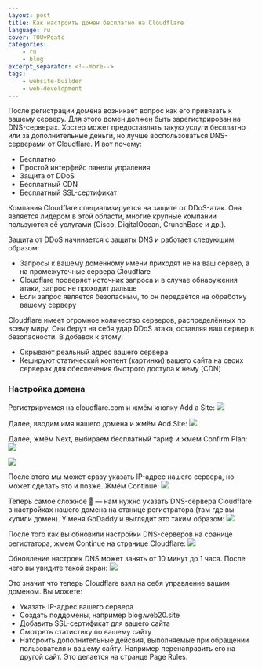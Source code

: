 ```yaml
---
layout: post
title: Как настроить домен бесплатно на Cloudflare
language: ru
cover: TOUvPoatc
categories:
    - ru
    - blog
excerpt_separator: <!--more-->
tags:
    - website-builder
    - web-development
---
```

После регистрации домена возникает вопрос как его привязать к вашему серверу. 
Для этого домен должен быть зарегистрирован на DNS-серверах. Хостер может 
предоставлять такую услуги бесплатно или за дополнительные деньги, но лучше 
воспользоваться DNS-серверами от Cloudflare. И вот почему:

* Бесплатно
* Простой интерфейс панели упраления
* Защита от DDoS
* Бесплатный CDN
* Бесплатный SSL-сертификат

Компания Cloudflare специализируется на защите от DDoS-атак. Она является лидером 
в этой области, многие крупные компании пользуются её услугами (Cisco, 
DigitalOcean, CrunchBase и др.).

Защита от DDoS начинается с защиты DNS и работает следующим образом:

* Запросы к вашему доменному имени приходят не на ваш сервер, а на промежуточные сервера Cloudflare
* Cloudflare проверяет источник запроса и в случае обнаружения атаки, запрос не проходит дальше
* Если запрос является безопасным, то он передаётся на обработку вашему серверу

Cloudflare имеет огромное количество серверов, распределённых по всему миру. Они берут 
на себя удар DDoS атака, оставляя ваш сервер в безопасности. В добавок к этому:

* Скрывают реальный адрес вашего сервера
* Кешируют статический контент (картинки) вашего сайта на своих серверах для обеспечения быстрого доступа к нему (CDN)

### Настройка домена

Регистрируемся на cloudflare.com и жмём кнопку Add a Site:
![](https://cdn.web20site.com/images/md/TWJ8tardX.jpg)

Далее, вводим имя нашего домена и жмём Add Site:
![](https://cdn.web20site.com/images/md/ePYwTazYK.jpg)

Далее, жмём Next, выбираем бесплатный тариф и жмем Confirm Plan:
![](https://cdn.web20site.com/images/md/30OBKF6ca.jpg)

![](https://cdn.web20site.com/images/md/oPNpSrQhj.jpg)

После этого мы может сразу указать IP-адрес нашего сервера, но может сделать это и позже. Жмём Continue:
![](https://cdn.web20site.com/images/md/-uckNmJ4D.jpg)

Теперь самое сложное 🙂 — нам нужно указать DNS-сервера Cloudflare в настройках нашего домена на станице регистратора 
(там где вы купили домен). У меня GoDaddy и выглядит это таким образом:
![](https://cdn.web20site.com/images/md/RHUOF17Tt.jpg)

После того как вы обновили настройки DNS-серверов на сранице регистатора, жмем Continue на странице Cloudflare:
![](https://cdn.web20site.com/images/md/CCTixzFJO.jpg)

Обновление настроек DNS может занять от 10 минут до 1 часа. После чего вы увидите такой экран:
![](https://cdn.web20site.com/images/md/B9duEDx1K.jpg)

Это значит что теперь Cloudflare взял на себя управление вашим доменом. Вы можете:

* Указать IP-адрес вашего сервера
* Создать поддомены, например blog.web20.site
* Добавить SSL-сертификат для вашего сайта
* Смотреть статистику по вашему сайту
* Натсроить дополнительные дейсвия, выполняемые при обращении пользователя к вашему сайту. Например перенаправить его на другой сайт. Это делается на странце Page Rules.
